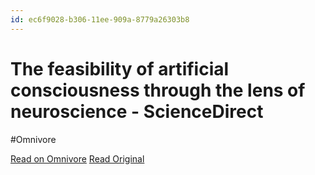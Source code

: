 ```yaml
---
id: ec6f9028-b306-11ee-909a-8779a26303b8
---
```


# The feasibility of artificial consciousness through the lens of neuroscience - ScienceDirect
#Omnivore

[Read on Omnivore](https://omnivore.app/me/the-feasibility-of-artificial-consciousness-through-the-lens-of--18d09229b90)
[Read Original](https://www.sciencedirect.com/science/article/pii/S0166223623002278?dgcid=rss_sd_all)

